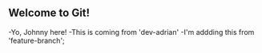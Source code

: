 ## Welcome to Git!

-Yo, Johnny here!
-This is coming from 'dev-adrian'
-I'm addding this from 'feature-branch';